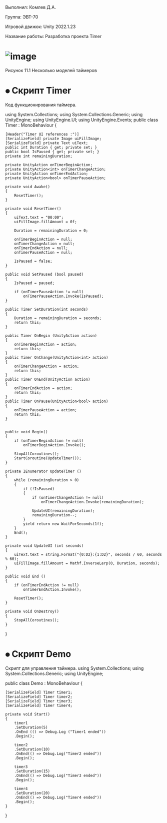 
Выполнил: Комлев Д.А.

Группа: ЭВТ-70

Игровой движок: Unity 2022.1.23

Название работы: Разработка проекта Timer

# ![image](https://user-images.githubusercontent.com/119409903/205133743-195ef532-4c8f-4a81-a865-c680d98ead94.png)
   Рисунок 11.1 Несколько моделей таймеров
   
# ⦁	Скрипт Timer

Код функционирования таймера.

using System.Collections;
using System.Collections.Generic;
using UnityEngine;
using UnityEngine.UI;
using UnityEngine.Events;
public class Timer : MonoBehaviour
{

    [Header("Timer UI references :")]
    [SerializeField] private Image uiFillImage;
    [SerializeField] private Text uiText;
    public int Duration { get; private set; }
    public bool IsPaused { get; private set; }
    private int remainingDuration;

    private UnityAction onTimerBeginAction;
    private UnityAction<int> onTimerChangeAction;
    private UnityAction onTimerEndAction;
    private UnityAction<bool> onTimerPauseAction;

    private void Awake()
    {
        ResetTimer();
    }

    private void ResetTimer()
    {
        uiText.text = "00:00";
        uiFillImage.fillAmount = 0f;

        Duration = remainingDuration = 0;

        onTimerBeginAction = null;
        onTimerChangeAction = null;
        onTimerEndAction = null;
        onTimerPauseAction = null;

        IsPaused = false;
    }

    public void SetPaused (bool paused)
    {
        IsPaused = paused;

        if (onTimerPauseAction != null)
            onTimerPauseAction.Invoke(IsPaused);
    }

    public Timer SetDuration(int seconds)
    {
        Duration = remainingDuration = seconds;
        return this;
    }

    public Timer OnBegin (UnityAction action)
    {
        onTimerBeginAction = action;
        return this;
    }
    public Timer OnChange(UnityAction<int> action)
    {
        onTimerChangeAction = action;
        return this;
    }
    public Timer OnEnd(UnityAction action)
    {
        onTimerEndAction = action;
        return this;
    }
    public Timer OnPause(UnityAction<bool> action)
    {
        onTimerPauseAction = action;
        return this;
    }


    public void Begin()
    {
        if (onTimerBeginAction != null)
            onTimerBeginAction.Invoke();

        StopAllCoroutines();
        StartCoroutine(UpdateTimer());
    }

    private IEnumerator UpdateTimer ()
    {
        while (remainingDuration > 0)
        {
            if (!IsPaused)
            {
                if (onTimerChangeAction != null)
                    onTimerChangeAction.Invoke(remainingDuration);

                UpdateUI(remainingDuration);
                remainingDuration--;
            }
            yield return new WaitForSeconds(1f);
        }
        End();
    }

    private void UpdateUI (int seconds)
    {
        uiText.text = string.Format("{0:D2}:{1:D2}", seconds / 60, seconds % 60);
        uiFillImage.fillAmount = Mathf.InverseLerp(0, Duration, seconds);
    }

    public void End ()
    {
        if (onTimerEndAction != null)
            onTimerEndAction.Invoke();

        ResetTimer();
    }

    private void OnDestroy()
    {
        StopAllCoroutines();
    }
}

# ⦁	Скрипт Demo
Скрипт для управления таймера.
using System.Collections;
using System.Collections.Generic;
using UnityEngine;

public class Demo : MonoBehaviour
{

    [SerializeField] Timer timer1;
    [SerializeField] Timer timer2;
    [SerializeField] Timer timer3;
    [SerializeField] Timer timer4;

    private void Start()
    {
        timer1
        .SetDuration(5)
        .OnEnd (() => Debug.Log ("Timer1 ended"))
        .Begin();

        timer2
        .SetDuration(10)
        .OnEnd(() => Debug.Log("Timer2 ended"))
        .Begin();

        timer3
        .SetDuration(15)
        .OnEnd(() => Debug.Log("Timer3 ended"))
        .Begin();

        timer4
        .SetDuration(20)
        .OnEnd(() => Debug.Log("Timer4 ended"))
        .Begin();
    }
}
